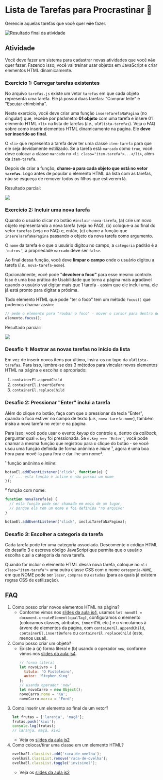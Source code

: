 # Lista de Tarefas para Procrastinar :notebook:

Gerencie aquelas tarefas que você quer ~~não~~ fazer.

![Resultado final da atividade](docs/resultado-final.png)

## Atividade

Você deve fazer um sistema para cadastrar novas atividades que você ~~não~~
quer fazer. Fazendo isso, você vai treinar usar objetos em JavaScript e
criar elementos HTML dinamicamente.


### Exercício 1: Carregar **tarefas existentes**

No arquivo `tarefas.js` existe um vetor `tarefas` em que cada objeto
representa uma tarefa. Ele já possui duas tarefas: "Comprar leite" e
"Escutar chimbinha".

Neste exercício, você deve criar uma função `insereTarefaNaPagina` (no
singular) que, recebe por parâmetro **01 objeto** com uma tarefa e
insere 01 elemento HTML `<li>` na lista de tarefas
(_i.e._, `ul#lista-tarefas`). Veja o FAQ sobre como inserir elementos HTML
dinamicamente na página. Ele **deve ser inserido ao final**.

O `<li>` que representa a tarefa deve ter uma classe `item-tarefa` para
que ele seja devidamente estilizado. Se a tarefa está `marcado` como
`true`, você deve colocar a classe `marcado` no
`<li class="item-tarefa">...</li>`, além da `item-tarefa`.

Depois de criar a função, **chame-a para cada objeto que está no vetor
`tarefas`**. Logo antes de popular o elemento HTML da lista com as tarefas,
não se esqueça de remover todos os filhos que estiverem lá.

Resultado parcial:

![](docs/resultado-exercicio-1.png)

### Exercício 2: Incluir uma nova tarefa

Quando o usuário clicar no botão `#incluir-nova-tarefa`, (a) crie um
novo objeto representando a nova tarefa (veja no FAQ), (b) coloque-a ao
final do vetor `tarefas` (veja no FAQ) e, então, (c) chame a função que
`insereTarefaNaPagina` passando o objeto da nova tarefa como argumento.

O `nome` da tarefa é o que o usuário digitou no campo, a `categoria` padrão é
a `'outros'`, a propriedade `marcado` deve ser `false`.

Ao final dessa função, você deve **limpar o campo** onde o usuário digitou
a tarefa (_i.e._, `nova-tarefa-nome`).

Opcionalmente, você pode **"devolver o foco"** para esse mesmo controle.
Isso é uma boa prática de Usabilidade que torna a página mais agradável quando
o usuário vai digitar mais que 1 tarefa - assim que ele inclui uma, ele
já está pronto para digitar a próxima.

Todo elemento HTML que pode "ter o foco" tem um método `focus()` que
podemos chamar assim:

```js
// pede o elemento para "roubar o foco" - mover o cursor para dentro dele
elemento.focus();
```

Resultado parcial:

![](docs/resultado-exercicio-2.png)

### Desafio 1: Mostrar as novas tarefas no início da lista

Em vez de inserir novos itens por último, insira-os no topo da `ul#lista-tarefas`.
Para isso, lembre-se dos 3 métodos para vincular novos elementos HTML
na página e escolha o apropriado:

1. `containerEl.appendChild`
1. `containerEl.insertBefore`
1. `containerEl.replaceChild`


### Desafio 2: Pressionar "Enter" inclui a tarefa

Além do clique no botão, faça com que o pressionar da tecla "Enter",
quando o foco estiver no campo de texto (_i.e._, `nova-tarefa-nome`), também
insira a nova tarefa no vetor e na página.

Para isso, você pode usar o evento _keyup_ do controle e, dentro da _callback_,
perguntar qual `e.key` foi pressionada. Se `e.key === 'Enter'`, você pode
chamar a mesma função que registrou para o clique do botão - se você usou
uma função definida de forma anônima e _inline_ ¹, agora é uma boa hora para
movê-la para fora e dar-lhe um nome².

¹ função anônima e _inline_:
```js
botaoEl.addEventListener('click', function(e) {
  // ... esta função é inline e não possui um nome
});
```

² função com nome:
```js
function novaTarefa(e) {
  // esta função pode ser chamada em mais de um lugar,
  // porque ela tem um nome e foi definida "no arquivo"
}

botaoEl.addEventListener('click', incluiTarefaNaPagina);
```

### Desafio 3: Escolher a categoria da tarefa

Cada tarefa pode ter uma categoria associada. Descomente o código HTML do
desafio 3 e escreva código JavaScript que permita que o usuário escolha qual a
categoria da nova tarefa.

Quando for incluir o elemento HTML dessa nova tarefa, coloque no
`<li class="item-tarefa">` uma outra classe CSS com o nome `categoria-NOME`,
em que NOME pode ser `lazer`, `compras` ou `estudos` (para as
quais já existem regras CSS de estilização).


## FAQ

1. Como posso criar novos elementos HTML na página?
   - Conforme vimos nos [slides da aula js4][criando-elementos-dinamicamente],
     usamos `let novoEl = document.createElement(qualTag)`, configuramos o
     elemento (colocamos classes, atributos, `innerHTML` etc.) e o vinculamos
     à árvore de elementos da página, com `containerEl.appendChild`,
     `containerEl.insertBefore` ou `containerEl.replaceChild` (este, menos
     usual).
1. Como posso criar um objeto?
   - Existe a (a) forma literal e (b) usando o operador `new`, conforme
     vimos nos [slides da aula js4][criando-objetos].
     ```js
     // forma literal
     let novoLivro = {
       titulo: 'O Pistoleiro',
       autor: 'Stephen King'
     };
     // usando operador 'new'
     let novoCarro = new Object();
     novoCarro.nome = 'Ka';
     novoCarro.marca = 'Ford';
     ```
1. Como inserir um elemento ao final de um vetor?
   ```js
   let frutas = ['laranja', 'maçã'];
   frutas.push('kiwi');
   console.log(frutas);
   // laranja, maçã, kiwi
   ```
   - Veja os [slides da aula js2][array-push]
1. Como colocar/tirar uma classe em um elemento HTML?
   ```js
   ovelhaEl.classList.add('raca-de-ovelha');
   ovelhaEl.classList.remove('raca-de-ovelha');
   ovelhaEl.classList.toggle('invisivel');
   ```
   - Veja os [slides da aula js2][classes]

[criando-elementos-dinamicamente]: https://fegemo.github.io/cefet-front-end/classes/js4/#criando-elementos-html-dinamicamente
[criando-objetos]: https://fegemo.github.io/cefet-front-end/classes/js4/#usando-objetos-em-javascript
[array-push]: https://fegemo.github.io/cefet-front-end/classes/js2/#metodos-de-arrays
[classes]: https://fegemo.github.io/cefet-front-end/classes/js2/#colocando-removendo-classes

